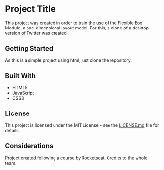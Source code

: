 # Project Title

This project was created in order to train the use of the Flexible Box Module, a one-dimensional layout model. For this, a clone of a desktop version of Twitter was created

## Getting Started

As this is a simple project using html, just clone the repository.

## Built With

* HTML5
* JavaScript
* CSS3

## License

This project is licensed under the MIT License - see the [LICENSE.md](LICENSE.md) file for details

## Considerations

Project created following a course by [Rocketseat](https://rocketseat.com.br/).
Credits to the whole team.
